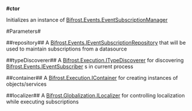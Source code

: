 **#ctor**

Initializes an instance of [Bifrost.Events.EventSubscriptionManager](Bifrost.Events.EventSubscriptionManager)

#Parameters#


##repository##
A [Bifrost.Events.IEventSubscriptionRepository](Bifrost.Events.IEventSubscriptionRepository) that will be used to maintain subscriptions from a datasource

##typeDiscoverer##
A [Bifrost.Execution.ITypeDiscoverer](Bifrost.Execution.ITypeDiscoverer) for discovering [Bifrost.Events.IEventSubscriber](Bifrost.Events.IEventSubscriber) s in current process

##container##
A [Bifrost.Execution.IContainer](Bifrost.Execution.IContainer) for creating instances of objects/services

##localizer##
A [Bifrost.Globalization.ILocalizer](Bifrost.Globalization.ILocalizer) for controlling localization while executing subscriptions
